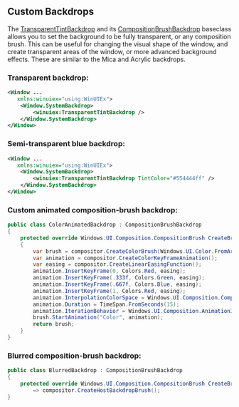 ## Custom Backdrops

The [TransparentTintBackdrop](https://dotmorten.github.io/WinUIEx/api/WinUIEx.TransparentTintBackdrop.html) and its [CompositionBrushBackdrop](https://dotmorten.github.io/WinUIEx/api/WinUIEx.CompositionBrushBackdrop.html) baseclass allows you to set the background to be fully transparent, or any composition brush.
This can be useful for changing the visual shape of the window, and create transparent areas of the window, or more advanced background effects.
These are similar to the Mica and Acrylic backdrops.

### Transparent backdrop:
```xml
<Window ...
   xmlns:winuiex="using:WinUIEx">
    <Window.SystemBackdrop>
        <winuiex:TransparentTintBackdrop />
    </Window.SystemBackdrop>
</Window>
```

### Semi-transparent blue backdrop:
```xml
<Window ...
   xmlns:winuiex="using:WinUIEx">
    <Window.SystemBackdrop>
        <winuiex:TransparentTintBackdrop TintColor="#554444ff" />
    </Window.SystemBackdrop>
</Window>
```

### Custom animated composition-brush backdrop:
```cs
public class ColorAnimatedBackdrop : CompositionBrushBackdrop
{
    protected override Windows.UI.Composition.CompositionBrush CreateBrush(Windows.UI.Composition.Compositor compositor)
    {
        var brush = compositor.CreateColorBrush(Windows.UI.Color.FromArgb(255,255,0,0));
        var animation = compositor.CreateColorKeyFrameAnimation();
        var easing = compositor.CreateLinearEasingFunction();
        animation.InsertKeyFrame(0, Colors.Red, easing);
        animation.InsertKeyFrame(.333f, Colors.Green, easing);
        animation.InsertKeyFrame(.667f, Colors.Blue, easing);
        animation.InsertKeyFrame(1, Colors.Red, easing);
        animation.InterpolationColorSpace = Windows.UI.Composition.CompositionColorSpace.Hsl;
        animation.Duration = TimeSpan.FromSeconds(15);
        animation.IterationBehavior = Windows.UI.Composition.AnimationIterationBehavior.Forever;
        brush.StartAnimation("Color", animation);
        return brush;
    }
}
```

### Blurred composition-brush backdrop:
```cs
public class BlurredBackdrop : CompositionBrushBackdrop
{
    protected override Windows.UI.Composition.CompositionBrush CreateBrush(Windows.UI.Composition.Compositor compositor)
        => compositor.CreateHostBackdropBrush();
}
```
